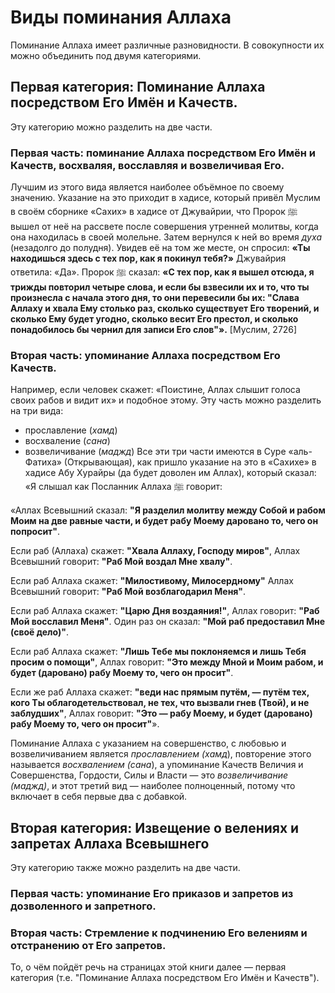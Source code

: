 # Виды поминания Аллаха
Поминание Аллаха имеет различные разновидности. В совокупности их можно объединить под двумя категориями.
## Первая категория: Поминание Аллаха посредством Его Имён и Качеств.
Эту категорию можно разделить на две части.
### Первая часть: поминание Аллаха посредством Его Имён и Качеств, восхваляя, восславляя и возвеличивая Его.
Лучшим из этого вида является наиболее объёмное по своему значению. Указание на это приходит в хадисе, который привёл Муслим в своём сборнике «Сахих» в хадисе от Джувайрии, что Пророк ﷺ вышел от неё на рассвете после совершения утренней молитвы, когда она находилась в своей молельне. Затем вернулся к ней во время *духа* (незадолго до полудня). Увидев её на том же месте, он спросил: **«Ты находишься здесь с тех пор, как я покинул тебя?»** Джувайрия ответила: «Да». Пророк ﷺ сказал: **«С тех пор, как я вышел отсюда, я трижды повторил четыре слова, и если бы взвесили их и то, что ты произнесла с начала этого дня, то они перевесили бы их: "Слава Аллаху и хвала Ему столько раз, сколько существует Его творений, и сколько Ему будет угодно, сколько весит Его престол, и сколько понадобилось бы чернил для записи Его слов"».** [Муслим, 2726]

### Вторая часть: упоминание Аллаха посредством Его Качеств.
Например, если человек скажет: «Поистине, Аллах слышит голоса своих рабов и видит их» и подобное этому.
Эту часть можно разделить на три вида:
- прославление (*хамд*)
- восхваление (*сана*)
- возвеличивание (*маджд*)
Все эти три части имеются в Суре «аль-Фатиха» (Открывающая), как пришло указание на это в «Сахихе» в хадисе Абу Хурайры (да будет доволен им Аллах), который сказал: «Я слышал как Посланник Аллаха ﷺ говорит:

«Аллах Всевышний сказал: **"Я разделил молитву между Собой и рабом Моим на две равные части, и будет рабу Моему даровано то, чего он попросит"**.

Если раб (Аллаха) скажет: **"Хвала Аллаху, Гос­поду миров"**, Аллах Всевышний говорит: **"Раб Мой воздал Мне хвалу"**.

Если раб Аллаха скажет: **"Милостивому, Милосердному"** Аллах Всевышний говорит: **"Раб Мой возблагодарил Меня"**.

Если раб Аллаха скажет: **"Царю Дня воздаяния!"**, Аллах говорит: **"Раб Мой восславил Меня"**. Один раз он сказал: **"Мой раб предоставил Мне (своё дело)"**.

Если раб Аллаха скажет: **"Лишь Тебе мы поклоня­емся и лишь Тебя просим о помощи"**, Аллах говорит: **"Это между Мной и Моим рабом, и будет (даровано) рабу Моему то, чего он просит"**.

Если же раб Аллаха скажет: **"веди нас прямым путём, — путём тех, кого Ты облагодетельствовал, не тех, что вызвали гнев (Твой), и не заблудших"**, Аллах говорит: **"Это — рабу Моему, и будет (даровано) рабу Моему то, чего он просит"**».

Поминание Аллаха с указанием на совершенство, с любовью и возвеличиванием является *прославлением (хамд*), повторение этого называется *восхвалением (сана*), а упоминание Качеств Величия и Совершенства, Гордости, Силы и Власти — это *возвеличивание (маджд)*, и этот третий вид — наиболее полноценный, потому что включает в себя первые два с добавкой.

## Вторая категория: Извещение о велениях и запретах Аллаха Всевышнего
Эту категорию также можно разделить на две части.
### Первая часть: упоминание Его приказов и запретов из дозволенного и запретного.
### Вторая часть: Стремление к подчинению Его велениям и отстранению от Его запретов.

То, о чём пойдёт речь на страницах этой книги далее — первая категория (т.е. "Поминание Аллаха посредством Его Имён и Качеств").